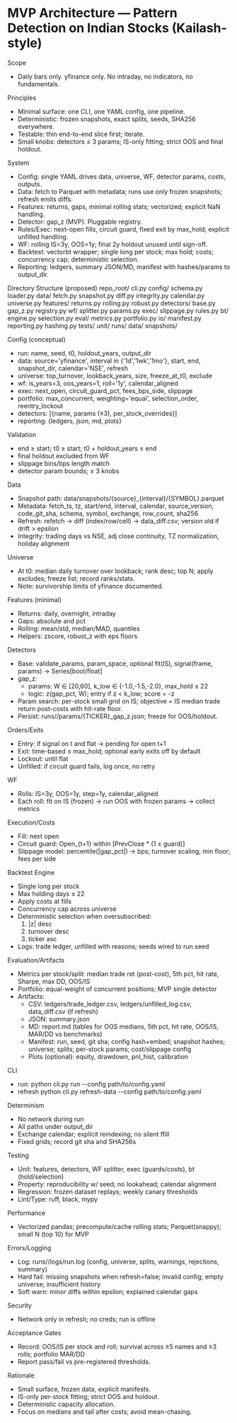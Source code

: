 # MVP Architecture — Pattern Detection on Indian Stocks (Kailash-style)

Scope
- Daily bars only. yfinance only. No intraday, no indicators, no fundamentals.

Principles
- Minimal surface: one CLI, one YAML config, one pipeline.
- Deterministic: frozen snapshots, exact splits, seeds, SHA256 everywhere.
- Testable: thin end-to-end slice first; iterate.
- Small knobs: detectors ≤ 3 params; IS-only fitting; strict OOS and final holdout.

System
- Config: single YAML drives data, universe, WF, detector params, costs, outputs.
- Data: fetch to Parquet with metadata; runs use only frozen snapshots; refresh emits diffs.
- Features: returns, gaps, minimal rolling stats; vectorized; explicit NaN handling.
- Detector: gap_z (MVP). Pluggable registry.
- Rules/Exec: next-open fills, circuit guard, fixed exit by max_hold; explicit unfilled handling.
- WF: rolling IS=3y, OOS=1y; final 2y holdout unused until sign-off.
- Backtest: vectorbt wrapper; single long per stock; max hold; costs; concurrency cap; deterministic selection.
- Reporting: ledgers, summary JSON/MD, manifest with hashes/params to output_dir.

Directory Structure (proposed)
repo_root/
  cli.py
  config/
    schema.py
    loader.py
  data/
    fetch.py
    snapshot.py
    diff.py
    integrity.py
    calendar.py
    universe.py
  features/
    returns.py
    rolling.py
    robust.py
  detectors/
    base.py
    gap_z.py
    registry.py
  wf/
    splitter.py
    params.py
  exec/
    slippage.py
    rules.py
  bt/
    engine.py
    selection.py
  eval/
    metrics.py
    portfolio.py
  io/
    manifest.py
    reporting.py
    hashing.py
  tests/
    unit/
  runs/
  data/
    snapshots/

Config (conceptual)
- run: name, seed, t0, holdout_years, output_dir
- data: source='yfinance', interval in {'1d','1wk','1mo'}, start, end, snapshot_dir, calendar='NSE', refresh
- universe: top_turnover, lookback_years, size, freeze_at_t0, exclude
- wf: is_years=3, oos_years=1, roll='1y', calendar_aligned
- exec: next_open, circuit_guard_pct, fees_bps_side, slippage
- portfolio: max_concurrent, weighting='equal', selection_order, reentry_lockout
- detectors: [{name, params (≤3), per_stock_overrides}]
- reporting: {ledgers, json, md, plots}

Validation
- end ≥ start; t0 ≥ start; t0 + holdout_years ≤ end
- final holdout excluded from WF
- slippage bins/bps length match
- detector param bounds; ≤ 3 knobs

Data
- Snapshot path: data/snapshots/{source}_{interval}/{SYMBOL}.parquet
- Metadata: fetch_ts, tz, start/end, interval, calendar, source_version, code_git_sha, schema, symbol, exchange, row_count, sha256
- Refresh: refetch → diff (index/row/cell) → data_diff.csv; version old if drift > epsilon
- Integrity: trading days vs NSE, adj close continuity, TZ normalization, holiday alignment

Universe
- At t0: median daily turnover over lookback; rank desc; top N; apply excludes; freeze list; record ranks/stats.
- Note: survivorship limits of yfinance documented.

Features (minimal)
- Returns: daily, overnight, intraday
- Gaps: absolute and pct
- Rolling: mean/std, median/MAD, quantiles
- Helpers: zscore, robust_z with eps floors

Detectors
- Base: validate_params, param_space, optional fit(IS), signal(frame, params) -> Series[bool/float]
- gap_z:
  - params: W ∈ [20,60], k_low ∈ {-1.0,-1.5,-2.0}, max_hold ≤ 22
  - logic: z(gap_pct, W); entry if z < k_low; score = -z
- Param search: per-stock small grid on IS; objective = IS median trade return post-costs with hit-rate floor.
- Persist: runs/<run>/params/{TICKER}_gap_z.json; freeze for OOS/holdout.

Orders/Exits
- Entry: if signal on t and flat → pending for open t+1
- Exit: time-based ≤ max_hold; optional early exits off by default
- Lockout: until flat
- Unfilled: if circuit guard fails, log once, no retry

WF
- Rolls: IS=3y, OOS=1y, step=1y, calendar_aligned
- Each roll: fit on IS (frozen) → run OOS with frozen params → collect metrics

Execution/Costs
- Fill: next open
- Circuit guard: Open_{t+1} within [PrevClose * (1 ± guard)]
- Slippage model: percentile(|gap_pct|) → bps; turnover scaling; min floor; fees per side

Backtest Engine
- Single long per stock
- Max holding days ≤ 22
- Apply costs at fills
- Concurrency cap across universe
- Deterministic selection when oversubscribed:
  1) |z| desc
  2) turnover desc
  3) ticker asc
- Logs: trade ledger, unfilled with reasons; seeds wired to run.seed

Evaluation/Artifacts
- Metrics per stock/split: median trade ret (post-cost), 5th pct, hit rate, Sharpe, max DD, OOS/IS
- Portfolio: equal-weight of concurrent positions; MVP single detector
- Artifacts:
  - CSV: ledgers/trade_ledger.csv, ledgers/unfilled_log.csv, data_diff.csv (if refresh)
  - JSON: summary.json
  - MD: report.md (tables for OOS medians, 5th pct, hit rate, OOS/IS, MAR/DD vs benchmarks)
  - Manifest: run, seed, git sha; config hash+embed; snapshot hashes; universe; splits; per-stock params; cost/slippage config
  - Plots (optional): equity, drawdown, pnl_hist, calibration

CLI
- run:    python cli.py run --config path/to/config.yaml
- refresh python cli.py refresh-data --config path/to/config.yaml

Determinism
- No network during run
- All paths under output_dir
- Exchange calendar; explicit reindexing; no silent ffill
- Fixed grids; record git sha and SHA256s

Testing
- Unit: features, detectors, WF splitter, exec (guards/costs), bt (hold/selection)
- Property: reproducibility w/ seed; no lookahead; calendar alignment
- Regression: frozen dataset replays; weekly canary thresholds
- Lint/Type: ruff, black, mypy

Performance
- Vectorized pandas; precompute/cache rolling stats; Parquet(snappy); small N (top 10) for MVP

Errors/Logging
- Log: runs/<run>/logs/run.log (config, universe, splits, warnings, rejections, summary)
- Hard fail: missing snapshots when refresh=false; invalid config; empty universe; insufficient history
- Soft warn: minor diffs within epsilon; explained calendar gaps

Security
- Network only in refresh; no creds; run is offline

Acceptance Gates
- Record: OOS/IS per stock and roll; survival across ≥5 names and ≥3 rolls; portfolio MAR/DD
- Report pass/fail vs pre-registered thresholds.

Rationale
- Small surface, frozen data, explicit manifests.
- IS-only per-stock fitting; strict OOS and holdout.
- Deterministic capacity allocation.
- Focus on medians and tail after costs; avoid mean-chasing.
